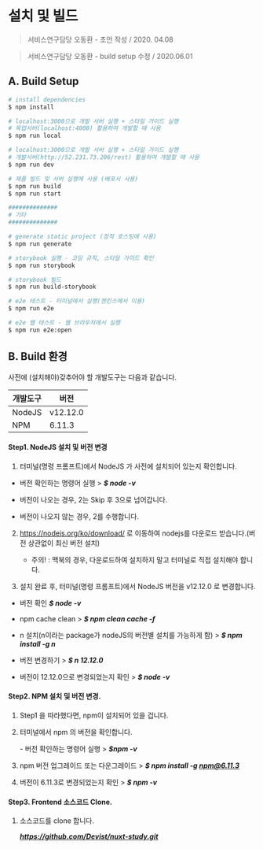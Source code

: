 # 설치 및 빌드

> 서비스연구담당 오동환 - 초안 작성 / 2020. 04.08 

> 서비스연구담당 오동환 - build setup 수정 / 2020.06.01



## A. Build Setup

```bash
# install dependencies
$ npm install

# localhost:3000으로 개발 서버 실행 + 스타일 가이드 실행
# 목업서버(localhost:4000) 활용하여 개발할 때 사용
$ npm run local

# localhost:3000으로 개발 서버 실행 + 스타일 가이드 실행
# 개발서버(http://52.231.73.206/rest) 활용하여 개발할 때 사용
$ npm run dev

# 제품 빌드 및 서버 실행에 사용 (배포시 사용)
$ npm run build
$ npm run start

##############
# 기타
##############

# generate static project (정적 호스팅에 사용)
$ npm run generate

# storybook 실행 - 코딩 규칙, 스타일 가이드 확인
$ npm run storybook

# storybook 빌드
$ npm run build-storybook

# e2e 테스트 - 터미널에서 실행(젠킨스에서 이용)
$ npm run e2e

# e2e 웹 테스트 - 웹 브라우저에서 실행
$ npm run e2e:open
```

   



## B. Build 환경

사전에 (설치해야)갖추어야 할 개발도구는 다음과 같습니다.

| 개발도구 | 버전     |
| -------- | -------- |
| NodeJS   | v12.12.0 |
| NPM      | 6.11.3   |

#### Step1. NodeJS 설치 및 버전 변경

1. 터미널(명령 프롬프트)에서 NodeJS 가 사전에 설치되어 있는지 확인합니다.

- 버전 확인하는 명령어 실행 > ***$ node -v***

- 버전이 나오는 경우, 2는 Skip 후 3으로 넘어갑니다.

- 버전이 나오지 않는 경우, 2를 수행합니다.

2. https://nodejs.org/ko/download/ 로 이동하여 nodejs를 다운로드 받습니다.(버전 상관없이 최신 버전 설치)
   * 주의! : 맥북의 경우, 다운로드하여 설치하지 말고 터미널로 직접 설치해야 합니다.

3. 설치 완료 후, 터미널(명령 프롬프트)에서 NodeJS 버전을 v12.12.0 로 변경합니다.

- 버전 확인 ***$ node -v***

- npm cache clean > ***$ npm clean cache -f***

- n 설치(n이라는 package가 nodeJS의 버전별 설치를 가능하게 함) > ***$ npm install -g n***

- 버전 변경하기 > ***$ n 12.12.0***

- 버전이 12.12.0으로 변경되었는지 확인 > ***$ node -v***



#### Step2. NPM 설치 및 버전 변경.



1. Step1 을 따라했다면, npm이 설치되어 있을 겁니다.

2. 터미널에서 npm 의 버전을 확인합니다.

   \- 버전 확인하는 명령어 실행 > ***$npm -v***

3. npm 버전 업그레이드 또는 다운그레이드 > ***$ npm install -g npm@6.11.3***

4. 버전이 6.11.3로 변경되었는지 확인 > ***$ npm -v***



#### Step3. Frontend 소스코드 Clone.

1. 소스코드를 clone 합니다.

   ***https://github.com/Devist/nuxt-study.git***

​    





